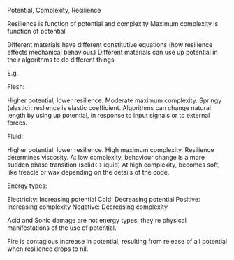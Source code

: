 Potential, Complexity, Resilience

Resilience is function of potential and complexity
Maximum complexity is function of potential

Different materials have different constitutive equations (how resilience effects mechanical behaviour.)
Different materials can use up potential in their algorithms to do different things

E.g.

Flesh:

Higher potential, lower resilience.
Moderate maximum complexity.
Springy (elastic): reslience is elastic coefficient.
Algorithms can change natural length by using up potential, in response to input signals or to external forces.

Fluid:

Higher potential, lower resilience.
High maximum complexity.
Resilience determines viscosity.
At low complexity, behaviour change is a more sudden phase transition (solid<->liquid)
At high complexity, becomes soft, like treacle or wax depending on the details of the code.

Energy types:

Electricity: Increasing potential
Cold: Decreasing potential
Positive: Increasing complexity
Negative: Decreasing complexity

Acid and Sonic damage are not energy types, they're physical manifestations of the use of potential.

Fire is contagious increase in potential, resulting from release of all potential when resilience drops to nil.

